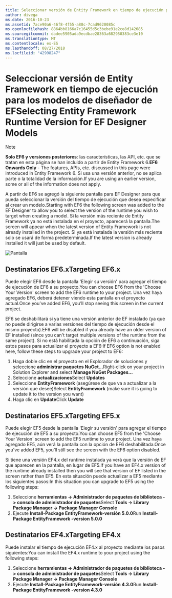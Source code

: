 ```yaml
---
title: Seleccionar versión de Entity Framework en tiempo de ejecución para los modelos EF diseñadores - EF6
author: divega
ms.date: 2016-10-23
ms.assetid: 7ace90a6-46f8-4f55-a88c-7cad9620085c
ms.openlocfilehash: 8864bb8166a7c16455d5c3bebe91e2ce8d142685
ms.sourcegitcommit: dadee5905ada9ecdbae28363a682950383ce3e10
ms.translationtype: MT
ms.contentlocale: es-ES
ms.lasthandoff: 08/27/2018
ms.locfileid: "42998247"
---
```

# <a name="selecting-entity-framework-runtime-version-for-ef-designer-models"></a><span data-ttu-id="82c67-102">Seleccionar versión de Entity Framework en tiempo de ejecución para los modelos de diseñador de EF</span><span class="sxs-lookup"><span data-stu-id="82c67-102">Selecting Entity Framework Runtime Version for EF Designer Models</span></span>
> [!NOTE]
> <span data-ttu-id="82c67-103">**Solo EF6 y versiones posteriores**: las características, las API, etc. que se tratan en esta página se han incluido a partir de Entity Framework 6.</span><span class="sxs-lookup"><span data-stu-id="82c67-103">**EF6 Onwards Only** - The features, APIs, etc. discussed in this page were introduced in Entity Framework 6.</span></span> <span data-ttu-id="82c67-104">Si usa una versión anterior, no se aplica parte o la totalidad de la información.</span><span class="sxs-lookup"><span data-stu-id="82c67-104">If you are using an earlier version, some or all of the information does not apply.</span></span>

<span data-ttu-id="82c67-105">A partir de EF6 se agregó la siguiente pantalla para EF Designer para que pueda seleccionar la versión del tiempo de ejecución que desea especificar al crear un modelo.</span><span class="sxs-lookup"><span data-stu-id="82c67-105">Starting with EF6 the following screen was added to the EF Designer to allow you to select the version of the runtime you wish to target when creating a model.</span></span> <span data-ttu-id="82c67-106">Si la versión más reciente de Entity Framework ya no está instalada en el proyecto, aparecerá la pantalla.</span><span class="sxs-lookup"><span data-stu-id="82c67-106">The screen will appear when the latest version of Entity Framework is not already installed in the project.</span></span> <span data-ttu-id="82c67-107">Si ya está instalada la versión más reciente solo se usará de forma predeterminada.</span><span class="sxs-lookup"><span data-stu-id="82c67-107">If the latest version is already installed it will just be used by default.</span></span>

![Pantalla](~/ef6/media/screen.png)


## <a name="targeting-ef6x"></a><span data-ttu-id="82c67-109">Destinatarios EF6.x</span><span class="sxs-lookup"><span data-stu-id="82c67-109">Targeting EF6.x</span></span>

<span data-ttu-id="82c67-110">Puede elegir EF6 desde la pantalla 'Elegir su versión' para agregar el tiempo de ejecución de EF6 a su proyecto.</span><span class="sxs-lookup"><span data-stu-id="82c67-110">You can choose EF6 from the 'Choose Your Version' screen to add the EF6 runtime to your project.</span></span> <span data-ttu-id="82c67-111">Una vez haya agregado EF6, deberá detener viendo esta pantalla en el proyecto actual.</span><span class="sxs-lookup"><span data-stu-id="82c67-111">Once you've added EF6, you’ll stop seeing this screen in the current project.</span></span>

<span data-ttu-id="82c67-112">EF6 se deshabilitará si ya tiene una versión anterior de EF instalado (ya que no puede dirigirse a varias versiones del tiempo de ejecución desde el mismo proyecto).</span><span class="sxs-lookup"><span data-stu-id="82c67-112">EF6 will be disabled if you already have an older version of EF installed (since you can't target multiple versions of the runtime from the same project).</span></span> <span data-ttu-id="82c67-113">Si no está habilitada la opción de EF6 a continuación, siga estos pasos para actualizar el proyecto a EF6:</span><span class="sxs-lookup"><span data-stu-id="82c67-113">If EF6 option is not enabled here, follow these steps to upgrade your project to EF6:</span></span>

1.  <span data-ttu-id="82c67-114">Haga doble clic en el proyecto en el Explorador de soluciones y seleccione **administrar paquetes NuGet...**</span><span class="sxs-lookup"><span data-stu-id="82c67-114">Right-click on your project in Solution Explorer and select **Manage NuGet Packages...**</span></span>
2.  <span data-ttu-id="82c67-115">Seleccione **actualizaciones**</span><span class="sxs-lookup"><span data-stu-id="82c67-115">Select **Updates**</span></span>
3.  <span data-ttu-id="82c67-116">Seleccione **EntityFramework** (asegúrese de que va a actualizar a la versión que desee)</span><span class="sxs-lookup"><span data-stu-id="82c67-116">Select **EntityFramework** (make sure it is going to update it to the version you want)</span></span>
4.  <span data-ttu-id="82c67-117">Haga clic en **Update**</span><span class="sxs-lookup"><span data-stu-id="82c67-117">Click **Update**</span></span>

 

## <a name="targeting-ef5x"></a><span data-ttu-id="82c67-118">Destinatarios EF5.x</span><span class="sxs-lookup"><span data-stu-id="82c67-118">Targeting EF5.x</span></span>

<span data-ttu-id="82c67-119">Puede elegir EF5 desde la pantalla 'Elegir su versión' para agregar el tiempo de ejecución de EF5 a su proyecto.</span><span class="sxs-lookup"><span data-stu-id="82c67-119">You can choose EF5 from the 'Choose Your Version' screen to add the EF5 runtime to your project.</span></span> <span data-ttu-id="82c67-120">Una vez haya agregado EF5, aún verá la pantalla con la opción de EF6 deshabilitada.</span><span class="sxs-lookup"><span data-stu-id="82c67-120">Once you've added EF5, you’ll still see the screen with the EF6 option disabled.</span></span>

<span data-ttu-id="82c67-121">Si tiene una versión EF4.x del runtime instalada ya verá que la versión de EF que aparecen en la pantalla, en lugar de EF5.</span><span class="sxs-lookup"><span data-stu-id="82c67-121">If you have an EF4.x version of the runtime already installed then you will see that version of EF listed in the screen rather than EF5.</span></span> <span data-ttu-id="82c67-122">En esta situación puede actualizar a EF5 mediante los siguientes pasos:</span><span class="sxs-lookup"><span data-stu-id="82c67-122">In this situation you can upgrade to EF5 using the following steps:</span></span>

1.  <span data-ttu-id="82c67-123">Seleccione **herramientas -&gt; Administrador de paquetes de biblioteca -&gt; consola de administrador de paquetes**</span><span class="sxs-lookup"><span data-stu-id="82c67-123">Select **Tools -&gt; Library Package Manager -&gt; Package Manager Console**</span></span>
2.  <span data-ttu-id="82c67-124">Ejecute **Install-Package EntityFramework-versión 5.0.0**</span><span class="sxs-lookup"><span data-stu-id="82c67-124">Run **Install-Package EntityFramework -version 5.0.0**</span></span>

 

## <a name="targeting-ef4x"></a><span data-ttu-id="82c67-125">Destinatarios EF4.x</span><span class="sxs-lookup"><span data-stu-id="82c67-125">Targeting EF4.x</span></span>

<span data-ttu-id="82c67-126">Puede instalar el tiempo de ejecución EF4.x al proyecto mediante los pasos siguientes:</span><span class="sxs-lookup"><span data-stu-id="82c67-126">You can install the EF4.x runtime to your project using the following steps:</span></span>

1.  <span data-ttu-id="82c67-127">Seleccione **herramientas -&gt; Administrador de paquetes de biblioteca -&gt; consola de administrador de paquetes**</span><span class="sxs-lookup"><span data-stu-id="82c67-127">Select **Tools -&gt; Library Package Manager -&gt; Package Manager Console**</span></span>
2.  <span data-ttu-id="82c67-128">Ejecute **Install-Package EntityFramework-versión 4.3.0**</span><span class="sxs-lookup"><span data-stu-id="82c67-128">Run **Install-Package EntityFramework -version 4.3.0**</span></span>
